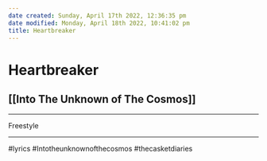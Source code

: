 ```yaml
---
date created: Sunday, April 17th 2022, 12:36:35 pm
date modified: Monday, April 18th 2022, 10:41:02 pm
title: Heartbreaker
---
```

# Heartbreaker
## [[Into The Unknown of The Cosmos]]
---

Freestyle

---

#lyrics #Intotheunknownofthecosmos #thecasketdiaries